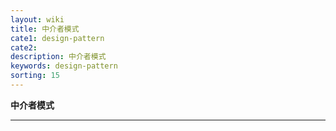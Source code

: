 ```yaml
---
layout: wiki
title: 中介者模式
cate1: design-pattern
cate2: 
description: 中介者模式
keywords: design-pattern
sorting: 15
---
```


**中介者模式**

------





